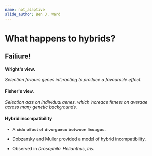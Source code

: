 ```yaml
---
name: not_adaptive
slide_author: Ben J. Ward
---
```

# What happens to hybrids?
## Failiure!

#### Wright's view.
  _Selection favours genes interacting to produce a favourable effect._

#### Fisher's view.
  _Selection acts on individual genes, which increace fitness on average across many genetic backgrounds._
  
#### Hybrid incompatibility

* A side effect of divergence between lineages.

* Dobzansky and Muller provided a model of hybrid incompatibility.

* Observed in _Drosophila_, _Helianthus_, _Iris_.
 
